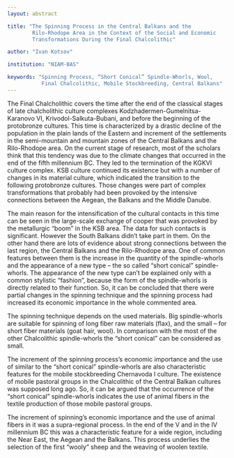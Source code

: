 ```yaml
---
layout: abstract

title: "The Spinning Process in the Central Balkans and the
        Rilo-Rhodope Area in the Context of the Social and Economic
        Transformations During the Final Chalcolithic"

author: "Ivan Kotsov"

institution: "NIAM-BAS"

keywords: "Spinning Process, “Short Conical” Spindle-Whorls, Wool,
           Final Chalcolithic, Mobile Stockbreeding, Central Balkans"
---
```


The Final Chalcholithic covers the time after the end of the classical
stages of late chalcholithic culture complexes
Kodzhadermen-Gumelnitsa-Karanovo VI, Krivodol-Salkuta-Bubani, and
before the beginning of the protobronze cultures. This time is
characterized by a drastic decline of the population in the plain
lands of the Eastern and increment of the settlements in the
semi-mountain and mountain zones of the Central Balkans and the
Rilo-Rhodope area. On the current stage of research, most of the
scholars think that this tendency was due to the climate changes that
occurred in the end of the fifth millennium BC. They led to the
termination of the KGKVI culture complex. KSB culture continued its
existence but with a number of changes in its material culture, which
indicated the transition to the following protobronze cultures. Those
changes were part of complex transformations that probably had been
provoked by the intensive connections between the Aegean, the Balkans
and the Middle Danube.

The main reason for the intensification of the cultural contacts in
this time can be seen in the large-scale exchange of cooper that was
provoked by the metallurgic “boom” in the KSB area. The data for such
contacts is significant. However the South Balkans didn’t take part in
them. On the other hand there are lots of evidence about strong
connections between the last region, the Central Balkans and the
Rilo-Rhodope area. One of common features between them is the increase
in the quantity of the spindle-whorls and the appearance of a new type
– the so called “short conical” spindle-whorls. The appearance of the
new type can’t be explained only with a common stylistic “fashion”,
because the form of the spindle-whorls is directly related to their
function. So, it can be concluded that there were partial changes in
the spinning technique and the spinning process had increased its
economic importance in the whole commented area.

The spinning technique depends on the used materials. Big
spindle-whorls are suitable for spinning of long fiber raw materials
(flax), and the small – for short fiber materials (goat hair,
wool). In comparison with the most of the other Chalcolithic
spindle-whorls the “short conical” can be considered as small.

The increment of the spinning process’s economic importance and the
use of similar to the “short conical” spindle-whorls are also
characteristic features for the mobile stockbreeding Chernavoda I
culture. The existence of mobile pastoral groups in the Chalcolithic
of the Central Balkan cultures was supposed long ago. So, it can be
argued that the occurrence of the “short conical” spindle-whorls
indicates the use of animal fibers in the textile production of those
mobile pastoral groups.

The increment of spinning’s economic importance and the use of animal
fibers in it was a supra-regional process. In the end of the V and in
the IV millennium BC this was a characteristic feature for a wide
region, including the Near East, the Aegean and the Balkans. This
process underlies the selection of the first “wooly” sheep and the
weaving of woolen textile.
